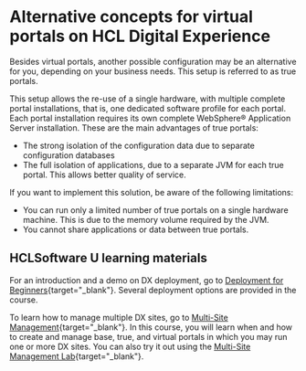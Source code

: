 # Alternative concepts for virtual portals on HCL Digital Experience

Besides virtual portals, another possible configuration may be an alternative for you, depending on your business needs. This setup is referred to as true portals.

This setup allows the re-use of a single hardware, with multiple complete portal installations, that is, one dedicated software profile for each portal. Each portal installation requires its own complete WebSphere® Application Server installation. These are the main advantages of true portals:

-   The strong isolation of the configuration data due to separate configuration databases
-   The full isolation of applications, due to a separate JVM for each true portal. This allows better quality of service.

If you want to implement this solution, be aware of the following limitations:

-   You can run only a limited number of true portals on a single hardware machine. This is due to the memory volume required by the JVM.
-   You cannot share applications or data between true portals.

## HCLSoftware U learning materials

For an introduction and a demo on DX deployment, go to [Deployment for Beginners](https://hclsoftwareu.hcltechsw.com/component/axs/?view=sso_config&id=3&forward=https%3A%2F%2Fhclsoftwareu.hcltechsw.com%2Fcourses%2Flesson%2F%3Fid%3D1479){target="_blank"}. Several deployment options are provided in the course.

To learn how to manage multiple DX sites, go to [Multi-Site Management](https://hclsoftwareu.hcltechsw.com/component/axs/?view=sso_config&id=3&forward=https%3A%2F%2Fhclsoftwareu.hcltechsw.com%2Fcourses%2Flesson%2F%3Fid%3D3086){target="_blank"}. In this course, you will learn when and how to create and manage base, true, and virtual portals in which you may run one or more DX sites. You can also try it out using the [Multi-Site Management Lab](https://hclsoftwareu.hcltechsw.com/images/Lc4sMQCcN5uxXmL13gSlsxClNTU3Mjc3NTc4MTc2/DS_Academy/DX/Administrator/HDX-ADM-200_Multi-Site_Management_Lab.pdf){target="_blank"}.